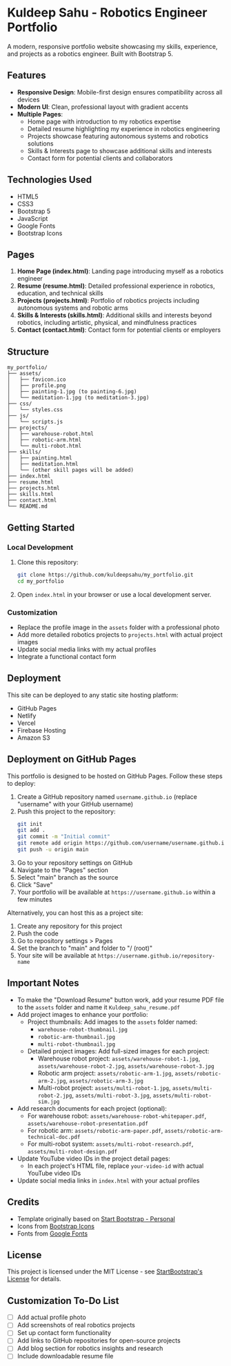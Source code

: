 # Kuldeep Sahu - Robotics Engineer Portfolio

A modern, responsive portfolio website showcasing my skills, experience, and projects as a robotics engineer. Built with Bootstrap 5.

## Features

- **Responsive Design**: Mobile-first design ensures compatibility across all devices
- **Modern UI**: Clean, professional layout with gradient accents
- **Multiple Pages**: 
  - Home page with introduction to my robotics expertise
  - Detailed resume highlighting my experience in robotics engineering
  - Projects showcase featuring autonomous systems and robotics solutions
  - Skills & Interests page to showcase additional skills and interests
  - Contact form for potential clients and collaborators

## Technologies Used

- HTML5
- CSS3
- Bootstrap 5
- JavaScript
- Google Fonts
- Bootstrap Icons

## Pages

1. **Home Page (index.html)**: Landing page introducing myself as a robotics engineer
2. **Resume (resume.html)**: Detailed professional experience in robotics, education, and technical skills
3. **Projects (projects.html)**: Portfolio of robotics projects including autonomous systems and robotic arms
4. **Skills & Interests (skills.html)**: Additional skills and interests beyond robotics, including artistic, physical, and mindfulness practices
5. **Contact (contact.html)**: Contact form for potential clients or employers

## Structure

```
my_portfolio/
├── assets/
│   ├── favicon.ico
│   ├── profile.png
│   ├── painting-1.jpg (to painting-6.jpg)
│   └── meditation-1.jpg (to meditation-3.jpg)
├── css/
│   └── styles.css
├── js/
│   └── scripts.js
├── projects/
│   ├── warehouse-robot.html
│   ├── robotic-arm.html
│   └── multi-robot.html
├── skills/
│   ├── painting.html
│   ├── meditation.html
│   └── (other skill pages will be added)
├── index.html
├── resume.html
├── projects.html
├── skills.html
├── contact.html
└── README.md
```

## Getting Started

### Local Development

1. Clone this repository:
   ```bash
   git clone https://github.com/kuldeepsahu/my_portfolio.git
   cd my_portfolio
   ```

2. Open `index.html` in your browser or use a local development server.

### Customization

- Replace the profile image in the `assets` folder with a professional photo
- Add more detailed robotics projects to `projects.html` with actual project images
- Update social media links with my actual profiles
- Integrate a functional contact form

## Deployment

This site can be deployed to any static site hosting platform:

- GitHub Pages
- Netlify
- Vercel
- Firebase Hosting
- Amazon S3

## Deployment on GitHub Pages

This portfolio is designed to be hosted on GitHub Pages. Follow these steps to deploy:

1. Create a GitHub repository named `username.github.io` (replace "username" with your GitHub username)
2. Push this project to the repository:
   ```bash
   git init
   git add .
   git commit -m "Initial commit"
   git remote add origin https://github.com/username/username.github.io.git
   git push -u origin main
   ```
3. Go to your repository settings on GitHub
4. Navigate to the "Pages" section
5. Select "main" branch as the source
6. Click "Save"
7. Your portfolio will be available at `https://username.github.io` within a few minutes

Alternatively, you can host this as a project site:

1. Create any repository for this project
2. Push the code
3. Go to repository settings > Pages
4. Set the branch to "main" and folder to "/ (root)"
5. Your site will be available at `https://username.github.io/repository-name`

## Important Notes

- To make the "Download Resume" button work, add your resume PDF file to the `assets` folder and name it `Kuldeep_sahu_resume.pdf`
- Add project images to enhance your portfolio:
  - Project thumbnails: Add images to the `assets` folder named:
    - `warehouse-robot-thumbnail.jpg`
    - `robotic-arm-thumbnail.jpg`
    - `multi-robot-thumbnail.jpg`
  - Detailed project images: Add full-sized images for each project:
    - Warehouse robot project: `assets/warehouse-robot-1.jpg`, `assets/warehouse-robot-2.jpg`, `assets/warehouse-robot-3.jpg`
    - Robotic arm project: `assets/robotic-arm-1.jpg`, `assets/robotic-arm-2.jpg`, `assets/robotic-arm-3.jpg`
    - Multi-robot project: `assets/multi-robot-1.jpg`, `assets/multi-robot-2.jpg`, `assets/multi-robot-3.jpg`, `assets/multi-robot-sim.jpg`
- Add research documents for each project (optional):
  - For warehouse robot: `assets/warehouse-robot-whitepaper.pdf`, `assets/warehouse-robot-presentation.pdf`
  - For robotic arm: `assets/robotic-arm-paper.pdf`, `assets/robotic-arm-technical-doc.pdf`
  - For multi-robot system: `assets/multi-robot-research.pdf`, `assets/multi-robot-design.pdf`
- Update YouTube video IDs in the project detail pages:
  - In each project's HTML file, replace `your-video-id` with actual YouTube video IDs
- Update social media links in `index.html` with your actual profiles

## Credits

- Template originally based on [Start Bootstrap - Personal](https://startbootstrap.com/template-overviews/personal)
- Icons from [Bootstrap Icons](https://icons.getbootstrap.com/)
- Fonts from [Google Fonts](https://fonts.google.com/)

## License

This project is licensed under the MIT License - see [StartBootstrap's License](https://github.com/StartBootstrap/startbootstrap-personal/blob/master/LICENSE) for details.

## Customization To-Do List

- [ ] Add actual profile photo
- [ ] Add screenshots of real robotics projects
- [ ] Set up contact form functionality
- [ ] Add links to GitHub repositories for open-source projects
- [ ] Add blog section for robotics insights and research
- [ ] Include downloadable resume file 